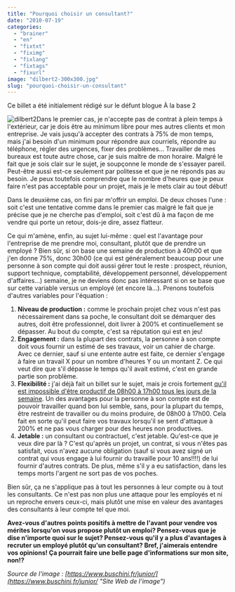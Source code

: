 ```yaml
---
title: "Pourquoi choisir un consultant?"
date: "2010-07-19"
categories: 
  - "brainer"
  - "en"
  - "fixtxt"
  - "fiximg"
  - "fixlang"
  - "fixtags"
  - "fixurl"
image: "dilbert2-300x300.jpg"
slug: "pourquoi-choisir-un-consultant"
---
```


Ce billet a été initialement rédigé sur le défunt blogue À la base 2

![](images/dilbert2-300x300.jpg "dilbert2")Dans le premier cas, je n'accepte pas de contrat à plein temps à l'extérieur, car je dois être au minimum libre pour mes autres clients et mon entreprise. Je vais jusqu'à accepter des contrats à 75% de mon temps, mais j'ai besoin d'un minimum pour répondre aux courriels, répondre au téléphone, régler des urgences, fixer des problèmes... Travailler de mes bureaux est toute autre chose, car je suis maître de mon horaire. Malgré le fait que je sois clair sur le sujet, je soupçonne le monde de s'essayer pareil. Peut-être aussi est-ce seulement par politesse et que je ne réponds pas au besoin. Je peux toutefois comprendre que le nombre d'heures que je peux faire n'est pas acceptable pour un projet, mais je le mets clair au tout début!

Dans le deuxième cas, on fini par m'offrir un emploi. De deux choses l'une : soit c'est une tentative comme dans le premier cas malgré le fait que je précise que je ne cherche pas d'emploi, soit c'est dû à ma façon de me vendre qui porte un retour, dois-je dire, assez flatteur.

Ce qui m'amène, enfin, au sujet lui-même : quel est l'avantage pour l'entreprise de me prendre moi, consultant, plutôt que de prendre un employé ? Bien sûr, si on base une semaine de production à 40h00 et que j'en donne 75%, donc 30h00 (ce qui est généralement beaucoup pour une personne à son compte qui doit aussi gérer tout le reste : prospect, réunion, support technique, comptabilité, développement personnel, développement d'affaires...) semaine, je ne deviens donc pas intéressant si on se base que sur cette variable versus un employé (et encore là...). Prenons toutefois d'autres variables pour l'équation :

1. **Niveau de production :** comme le prochain projet chez vous n'est pas nécessairement dans sa poche, le consultant doit se démarquer des autres, doit être professionnel, doit livrer à 200% et continuellement se dépasser. Au bout du compte, c'est sa réputation qui est en jeu!
2. **Engagement :** dans la plupart des contrats, la personne à son compte doit vous fournir un estimé de ses travaux, voir un cahier de charge. Avec ce dernier, sauf si une entente autre est faite, ce dernier s'engage à faire un travail X pour un nombre d'heures Y ou un montant Z. Ce qui veut dire que s'il dépasse le temps qu'il avait estimé, c'est en grande partie son problème.
3. **Flexibilité :** j'ai déjà fait un billet sur le sujet, mais je crois fortement [qu'il est impossible d'être productif de 08h00 à 17h00 tous les jours de la semaine](https://fred.dev/productif-de-08h00-a-17h00-est-ce-possible/ "Mon billet sur la production au travail"). Un des avantages pour la personne à son compte est de pouvoir travailler quand bon lui semble, sans, pour la plupart du temps, être restreint de travailler ou du moins produire, de 08h00 à 17h00. Cela fait en sorte qu'il peut faire vos travaux lorsqu'il se sent d'attaque à 200% et ne pas vous charger pour des heures non productives.
4. **Jetable :** un consultant ou contractuel, c'est jetable. Qu'est-ce que je veux dire par là ? C'est qu'après un projet, un contrat, si vous n'êtes pas satisfait, vous n'avez aucune obligation (sauf si vous avez signé un contrat qui vous engage à lui fournir du travaille pour 10 ans!!!!) de lui fournir d'autres contrats. De plus, même s'il y a eu satisfaction, dans les temps morts l'argent ne sort pas de vos poches.

Bien sûr, ça ne s'applique pas à tout les personnes à leur compte ou à tout les consultants. Ce n'est pas non plus une attaque pour les employés et ni un reproche envers ceux-ci, mais plutôt une mise en valeur des avantages des consultants à leur compte tel que moi.

**Avez-vous d'autres points positifs à mettre de l'avant pour vendre vos mérites lorsqu'on vous propose plutôt un emploi? Pensez-vous que je dise n'importe quoi sur le sujet? Pensez-vous qu'il y a plus d'avantages à recruter un employé plutôt qu'un consultant? Bref, j'aimerais entendre vos opinions! Ça pourrait faire une belle page d'informations sur mon site, non!?**

_Source de l'image : [https://www.buschini.fr/junior/](https://www.buschini.fr/junior/ "Site Web de l'image")_
